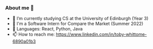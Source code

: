 ### About me 👋



- 🔭 I’m currently studying CS at the University of Edinburgh (Year 3)
- 🚀 I'm a Software Intern for Compare the Market (Summer 2022)
- 🌱 Languages: React, Python, Java
- 📫 How to reach me: https://www.linkedin.com/in/toby-whittome-6890a01b3

